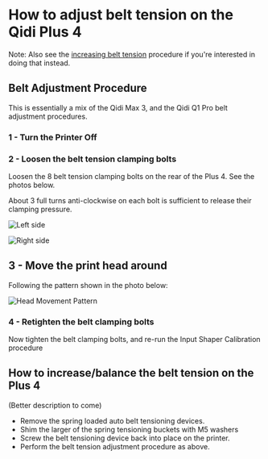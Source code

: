 # How to adjust belt tension on the Qidi Plus 4

Note: Also see the [increasing belt tension](#how-to-increasebalance-the-belt-tension-on-the-plus-4)
procedure if you're interested in doing that instead.

## Belt Adjustment Procedure

This is essentially a mix of the Qidi Max 3, and the Qidi Q1 Pro belt adjustment procedures.

### 1 - Turn the Printer Off

### 2 - Loosen the belt tension clamping bolts

Loosen the 8 belt tension clamping bolts on the rear of the Plus 4.  See the photos below.

About 3 full turns anti-clockwise on each bolt is sufficient to release their clamping pressure.
  
![Left side](./Tensioner-Locking-Bolts-A.jpg)

![Right side](./Tensioner-Locking-Bolts-B.jpg)

## 3 - Move the print head around

Following the pattern shown in the photo below:

![Head Movement Pattern](./Plus4-Topdown.png)

### 4 - Retighten the belt clamping bolts 

Now tighten the belt clamping bolts, and re-run the Input Shaper Calibration procedure


## How to increase/balance the belt tension on the Plus 4

(Better description to come)

- Remove the spring loaded auto belt tensioning devices.
- Shim the larger of the spring tensioning buckets with M5 washers
- Screw the belt tensioning device back into place on the printer.
- Perform the belt tension adjustment procedure as above.
